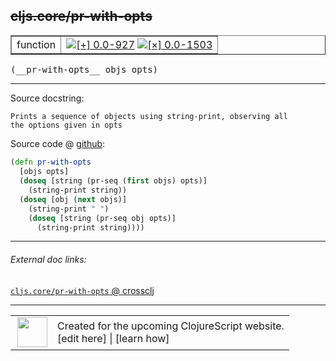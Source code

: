 ## ~~cljs.core/pr-with-opts~~



 <table border="1">
<tr>
<td>function</td>
<td><a href="https://github.com/cljsinfo/cljs-api-docs/tree/0.0-927"><img valign="middle" alt="[+] 0.0-927" title="Added in 0.0-927" src="https://img.shields.io/badge/+-0.0--927-lightgrey.svg"></a> <a href="https://github.com/cljsinfo/cljs-api-docs/tree/0.0-1503"><img valign="middle" alt="[×] 0.0-1503" title="Removed in 0.0-1503" src="https://img.shields.io/badge/×-0.0--1503-red.svg"></a> </td>
</tr>
</table>


 <samp>
(__pr-with-opts__ objs opts)<br>
</samp>

---





Source docstring:

```
Prints a sequence of objects using string-print, observing all
the options given in opts
```


Source code @ [github](https://github.com/clojure/clojurescript/blob/r1450/src/cljs/cljs/core.cljs#L6171-L6180):

```clj
(defn pr-with-opts
  [objs opts]
  (doseq [string (pr-seq (first objs) opts)]
    (string-print string))
  (doseq [obj (next objs)]
    (string-print " ")
    (doseq [string (pr-seq obj opts)]
      (string-print string))))
```

<!--
Repo - tag - source tree - lines:

 <pre>
clojurescript @ r1450
└── src
    └── cljs
        └── cljs
            └── <ins>[core.cljs:6171-6180](https://github.com/clojure/clojurescript/blob/r1450/src/cljs/cljs/core.cljs#L6171-L6180)</ins>
</pre>

-->

---



###### External doc links:

[`cljs.core/pr-with-opts` @ crossclj](http://crossclj.info/fun/cljs.core.cljs/pr-with-opts.html)<br>

---

 <table>
<tr><td>
<img valign="middle" align="right" width="48px" src="http://i.imgur.com/Hi20huC.png">
</td><td>
Created for the upcoming ClojureScript website.<br>
[edit here] | [learn how]
</td></tr></table>

[edit here]:https://github.com/cljsinfo/cljs-api-docs/blob/master/cljsdoc/cljs.core_pr-with-opts.cljsdoc
[learn how]:https://github.com/cljsinfo/cljs-api-docs/wiki/cljsdoc-files

<!--

This information was too distracting to show to readers, but I'll leave it
commented here since it is helpful to:

- pretty-print the data used to generate this document
- and show how to retrieve that data



The API data for this symbol:

```clj
{:ns "cljs.core",
 :name "pr-with-opts",
 :signature ["[objs opts]"],
 :history [["+" "0.0-927"] ["-" "0.0-1503"]],
 :type "function",
 :full-name-encode "cljs.core_pr-with-opts",
 :source {:code "(defn pr-with-opts\n  [objs opts]\n  (doseq [string (pr-seq (first objs) opts)]\n    (string-print string))\n  (doseq [obj (next objs)]\n    (string-print \" \")\n    (doseq [string (pr-seq obj opts)]\n      (string-print string))))",
          :title "Source code",
          :repo "clojurescript",
          :tag "r1450",
          :filename "src/cljs/cljs/core.cljs",
          :lines [6171 6180]},
 :full-name "cljs.core/pr-with-opts",
 :docstring "Prints a sequence of objects using string-print, observing all\nthe options given in opts",
 :removed {:in "0.0-1503", :last-seen "0.0-1450"}}

```

Retrieve the API data for this symbol:

```clj
;; from Clojure REPL
(require '[clojure.edn :as edn])
(-> (slurp "https://raw.githubusercontent.com/cljsinfo/cljs-api-docs/catalog/cljs-api.edn")
    (edn/read-string)
    (get-in [:symbols "cljs.core/pr-with-opts"]))
```

-->
